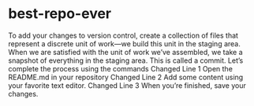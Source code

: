 # best-repo-ever
To add your changes to version control, create a collection of files that represent a discrete unit of work—we build this unit in the staging area.
When we are satisfied with the unit of work we’ve assembled, we take a snapshot of everything in the staging area. This is called a commit.
Let’s complete the process using the commands
Changed Line 1 Open the README.md in your repository
Changed Line 2 Add some content using your favorite text editor.
Changed Line 3 When you’re finished, save your changes.
